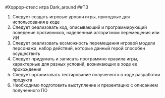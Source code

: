 #Хоррор-стелс игра Dark_around
##ТЗ
1. Следует создать игровые уровни игры, пригодные для использования в коде
2. Следует реализовать код, описывающий и программирующий поведение противников, наделенный алгоритмом перемещения или ИИ
3. Следует реализовать возможность перемещения игровой модели персонажа, набор действий, которые данный герой способен осуществить
4. Следует придумать и записать программно правила игры, характерные для разных условий, возникающих в ходе ее прохождения
5. Следует организовать тестирование полученного в ходе разработки продукта
6. Необходимо подготовить выступление и презентацию с описанием полученного ПО